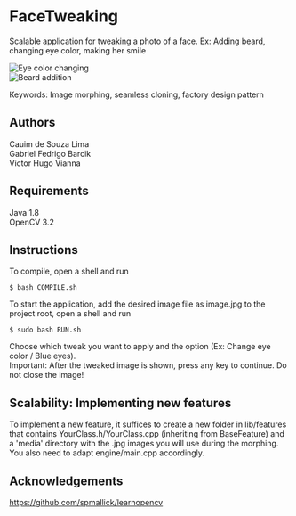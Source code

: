 # FaceTweaking


Scalable application for tweaking a photo of a face. Ex: Adding beard, changing eye color, making her smile

![Eye color changing](https://raw.githubusercontent.com/victorvianna/FaceTweaking/master/screenshots/eyes-screenshot.png )  
![Beard addition](https://raw.githubusercontent.com/victorvianna/FaceTweaking/master/screenshots/beard-screenshot.png )  

Keywords: Image morphing, seamless cloning, factory design pattern

## Authors

Cauim de Souza Lima  
Gabriel Fedrigo Barcik  
Victor Hugo Vianna

## Requirements

Java 1.8  
OpenCV 3.2

## Instructions

To compile, open a shell and run 
```
$ bash COMPILE.sh
```
To start the application, add the desired image file as image.jpg to the project root, open a shell and run 
```
$ sudo bash RUN.sh
```
Choose which tweak you want to apply and the option (Ex: Change eye color / Blue eyes).  
Important: After the tweaked image is shown, press any key to continue. Do not close the image!

## Scalability: Implementing new features

To implement a new feature, it suffices to create a new folder in lib/features that contains YourClass.h/YourClass.cpp (inheriting from BaseFeature) and a 'media' directory with the .jpg images you will use during the morphing. You also need to adapt engine/main.cpp accordingly.

## Acknowledgements

https://github.com/spmallick/learnopencv

